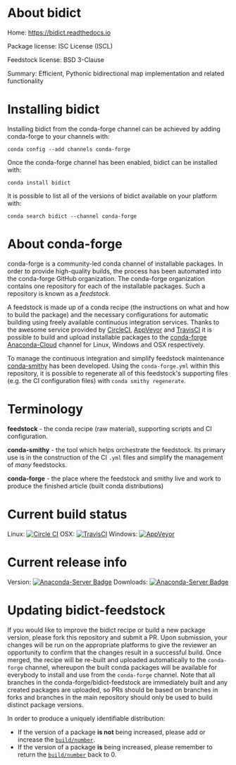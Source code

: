 About bidict
============

Home: https://bidict.readthedocs.io

Package license: ISC License (ISCL)

Feedstock license: BSD 3-Clause

Summary: Efficient, Pythonic bidirectional map implementation and related functionality



Installing bidict
=================

Installing bidict from the conda-forge channel can be achieved by adding conda-forge to your channels with:

```
conda config --add channels conda-forge
```

Once the conda-forge channel has been enabled, bidict can be installed with:

```
conda install bidict
```

It is possible to list all of the versions of bidict available on your platform with:

```
conda search bidict --channel conda-forge
```


About conda-forge
=================

conda-forge is a community-led conda channel of installable packages.
In order to provide high-quality builds, the process has been automated into the
conda-forge GitHub organization. The conda-forge organization contains one repository
for each of the installable packages. Such a repository is known as a *feedstock*.

A feedstock is made up of a conda recipe (the instructions on what and how to build
the package) and the necessary configurations for automatic building using freely
available continuous integration services. Thanks to the awesome service provided by
[CircleCI](https://circleci.com/), [AppVeyor](http://www.appveyor.com/)
and [TravisCI](https://travis-ci.org/) it is possible to build and upload installable
packages to the [conda-forge](https://anaconda.org/conda-forge)
[Anaconda-Cloud](http://docs.anaconda.org/) channel for Linux, Windows and OSX respectively.

To manage the continuous integration and simplify feedstock maintenance
[conda-smithy](http://github.com/conda-forge/conda-smithy) has been developed.
Using the ``conda-forge.yml`` within this repository, it is possible to regenerate all of
this feedstock's supporting files (e.g. the CI configuration files) with ``conda smithy regenerate``.


Terminology
===========

**feedstock** - the conda recipe (raw material), supporting scripts and CI configuration.

**conda-smithy** - the tool which helps orchestrate the feedstock.
                   Its primary use is in the construction of the CI ``.yml`` files
                   and simplify the management of *many* feedstocks.

**conda-forge** - the place where the feedstock and smithy live and work to
                  produce the finished article (built conda distributions)

Current build status
====================

Linux: [![Circle CI](https://circleci.com/gh/conda-forge/bidict-feedstock.svg?style=shield)](https://circleci.com/gh/conda-forge/bidict-feedstock)
OSX: [![TravisCI](https://travis-ci.org/conda-forge/bidict-feedstock.svg?branch=master)](https://travis-ci.org/conda-forge/bidict-feedstock)
Windows: [![AppVeyor](https://ci.appveyor.com/api/projects/status/github/conda-forge/bidict-feedstock?svg=True)](https://ci.appveyor.com/project/conda-forge/bidict-feedstock/branch/master)

Current release info
====================
Version: [![Anaconda-Server Badge](https://anaconda.org/conda-forge/bidict/badges/version.svg)](https://anaconda.org/conda-forge/bidict)
Downloads: [![Anaconda-Server Badge](https://anaconda.org/conda-forge/bidict/badges/downloads.svg)](https://anaconda.org/conda-forge/bidict)


Updating bidict-feedstock
=========================

If you would like to improve the bidict recipe or build a new
package version, please fork this repository and submit a PR. Upon submission,
your changes will be run on the appropriate platforms to give the reviewer an
opportunity to confirm that the changes result in a successful build. Once
merged, the recipe will be re-built and uploaded automatically to the
`conda-forge` channel, whereupon the built conda packages will be available for
everybody to install and use from the `conda-forge` channel.
Note that all branches in the conda-forge/bidict-feedstock are
immediately built and any created packages are uploaded, so PRs should be based
on branches in forks and branches in the main repository should only be used to
build distinct package versions.

In order to produce a uniquely identifiable distribution:
 * If the version of a package **is not** being increased, please add or increase
   the [``build/number``](http://conda.pydata.org/docs/building/meta-yaml.html#build-number-and-string).
 * If the version of a package **is** being increased, please remember to return
   the [``build/number``](http://conda.pydata.org/docs/building/meta-yaml.html#build-number-and-string)
   back to 0.
